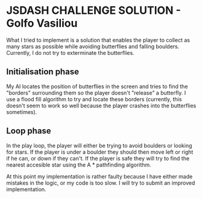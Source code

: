 # JSDASH CHALLENGE SOLUTION - Golfo Vasiliou
What I tried to implement is a solution that enables the player to collect as many stars as possible while avoiding butterflies and falling boulders. Currently, I do not try to exterminate the butterflies. 

## Initialisation phase
My AI locates the position of butterflies in the screen and tries to find the "borders" surrounding them so the player doesn't "release" a butterfly. I use a flood fill algorithm to try and locate these borders (currently, this doesn't seem to work so well because the player crashes into the butterflies sometimes). 

## Loop phase
In the play loop, the player will either be trying to avoid boulders or looking for stars. 
If the player is under a boulder they should then move left or right if he can, or down if they can't. If the player is safe they will try to find the nearest accesible star using the A * pathfinding algorithm. 

At this point my implementation is rather faulty because I have either made mistakes in the logic, or my code is too slow. I will try to submit an improved implementation.  
